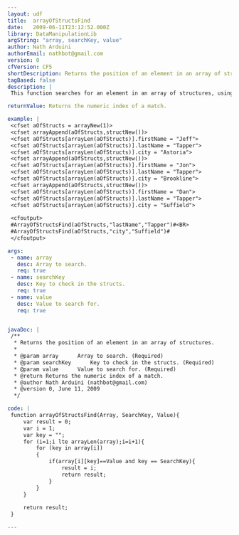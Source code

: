 ```yaml
---
layout: udf
title:  arrayOfStructsFind
date:   2009-06-11T23:12:52.000Z
library: DataManipulationLib
argString: "array, searchKey, value"
author: Nath Arduini
authorEmail: nathbot@gmail.com
version: 0
cfVersion: CF5
shortDescription: Returns the position of an element in an array of structures.
tagBased: false
description: |
 This function searches for an element in an array of structures, using the key name and a value as criteria.

returnValue: Returns the numeric index of a match.

example: |
 <cfset aOfStructs = arrayNew(1)>
 <cfset arrayAppend(aOfStructs,structNew())>
 <cfset aOfStructs[arrayLen(aOfStructs)].firstName = "Jeff">
 <cfset aOfStructs[arrayLen(aOfStructs)].lastName = "Tapper">
 <cfset aOfStructs[arrayLen(aOfStructs)].city = "Astoria">
 <cfset arrayAppend(aOfStructs,structNew())>
 <cfset aOfStructs[arrayLen(aOfStructs)].firstName = "Jon">
 <cfset aOfStructs[arrayLen(aOfStructs)].lastName = "Tapper">
 <cfset aOfStructs[arrayLen(aOfStructs)].city = "Brookline">
 <cfset arrayAppend(aOfStructs,structNew())>
 <cfset aOfStructs[arrayLen(aOfStructs)].firstName = "Dan">
 <cfset aOfStructs[arrayLen(aOfStructs)].lastName = "Tapper">
 <cfset aOfStructs[arrayLen(aOfStructs)].city = "Suffield">
 
 <cfoutput>
 #ArrayOfStructsFind(aOfStructs,"lastName","Tapper")#<BR>
 #ArrayOfStructsFind(aOfStructs,"city","Suffield")#
 </cfoutput>

args:
 - name: array
   desc: Array to search.
   req: true
 - name: searchKey
   desc: Key to check in the structs.
   req: true
 - name: value
   desc: Value to search for.
   req: true


javaDoc: |
 /**
  * Returns the position of an element in an array of structures.
  * 
  * @param array      Array to search. (Required)
  * @param searchKey      Key to check in the structs. (Required)
  * @param value      Value to search for. (Required)
  * @return Returns the numeric index of a match. 
  * @author Nath Arduini (nathbot@gmail.com) 
  * @version 0, June 11, 2009 
  */

code: |
 function arrayOfStructsFind(Array, SearchKey, Value){
     var result = 0;
     var i = 1;
     var key = "";
     for (i=1;i lte arrayLen(array);i=i+1){
         for (key in array[i])
         {
             if(array[i][key]==Value and key == SearchKey){
                 result = i;
                 return result;
             }
         }
     }
     
     return result;
 }

---
```


